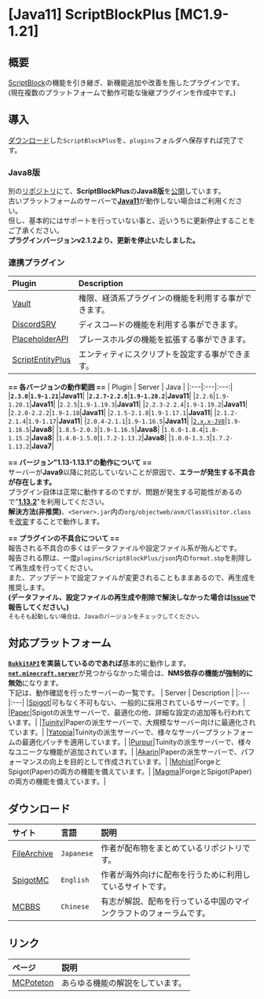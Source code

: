 [Java11] ScriptBlockPlus [MC1.9-1.21]
==========

概要
-----------
[ScriptBlock](https://dev.bukkit.org/projects/scriptblock)の機能を引き継ぎ、新機能追加や改善を施したプラグインです。  
(現在複数のプラットフォームで動作可能な後継プラグインを作成中です。) 

導入
-----------
[ダウンロード](https://github.com/yuttyann/FileArchive/tree/main/ScriptBlockPlus)した`ScriptBlockPlus`を、`plugins`フォルダへ保存すれば完了です。  

### Java8版
別の[リポジトリ](https://github.com/yuttyann/ScriptBlockPlus-Java8)にて、**ScriptBlockPlus**の**Java8版**を[公開](https://github.com/yuttyann/ScriptBlockPlus-Java8/releases)しています。  
古いプラットフォームのサーバーで[**Java11**](https://adoptopenjdk.net/?variant=openjdk11)が動作しない場合はご利用ください。  
但し、基本的にはサポートを行っていない事と、近いうちに更新停止することをご了承ください。  
**プラグインバージョンv2.1.2より、更新を停止いたしました。**

### 連携プラグイン
| Plugin | Description |
|:---|:---|
| [Vault](https://www.spigotmc.org/resources/vault.34315/) | 権限、経済系プラグインの機能を利用する事ができます。 |
| [DiscordSRV](https://www.spigotmc.org/resources/discordsrv.18494/) | ディスコ―ドの機能を利用する事ができます。 |
| [PlaceholderAPI](https://www.spigotmc.org/resources/placeholderapi.6245/) | プレースホルダの機能を拡張する事ができます。 |
| [ScriptEntityPlus](https://github.com/yuttyann/ScriptEntityPlus) | エンティティにスクリプトを設定する事ができます。 |  

**== 各バージョンの動作範囲 ==**
| Plugin | Server | Java |
|:---|:---|:---:|
|**`2.3.0`**|**`1.9-1.21`**|**Java11**|
|**`2.2.7-2.2.8`**|**`1.9-1.20.2`**|**Java11**|
|`2.2.6`|`1.9-1.20.1`|**Java11**|
|`2.2.5`|`1.9-1.19.3`|**Java11**|
|`2.2.3-2.2.4`|`1.9-1.19.2`|**Java11**|
|`2.2.0-2.2.2`|`1.9-1.18`|**Java11**|
|`2.1.5-2.1.8`|`1.9-1.17.1`|**Java11**|
|`2.1.2-2.1.4`|`1.9-1.17`|**Java11**|
|`2.0.4-2.1.1`|`1.9-1.16.5`|**Java11**|
|[`2.x.x-JV8`](https://github.com/yuttyann/ScriptBlockPlus-Java8)|`1.9-1.16.5`|**Java8**|
|`1.8.5-2.0.3`|`1.9-1.16.5`|**Java8**|
|`1.6.0-1.8.4`|`1.8-1.15.2`|**Java8**|
|`1.4.0-1.5.0`|`1.7.2-1.13.2`|**Java8**|
|`1.0.0-1.3.3`|`1.7.2-1.13.2`|**Java7**|  

**== バージョン"1.13-1.13.1"の動作について ==**  
サーバーが**Java9**以降に対応していないことが原因で、**エラーが発生する不具合が存在します。**  
プラグイン自体は正常に動作するのですが、問題が発生する可能性があるので"[**1.13.2**](https://papermc.io/legacy)"を利用してください。  
**解決方法(非推奨)**、`<Server>.jar`内の`org/objectweb/asm/ClassVisitor.class`を[改変](https://pastebin.com/UFBdKXJD)することで動作します。  

**== プラグインの不具合について ==**  
報告される不具合の多くはデータファイルや設定ファイル系が殆んどです。  
報告される際は、一度`plugins/ScriptBlockPlus/json`内の`format.sbp`を削除して再生成を行ってください。  
また、アップデートで設定ファイルが変更されることもままあるので、再生成を推奨します。  
**(データファイル、設定ファイルの再生成や削除で解決しなかった場合は[Issue](https://github.com/yuttyann/ScriptBlockPlus/issues)で報告してください。)**  
`そもそも起動しない場合は、Javaのバージョンをチェックしてください。`

対応プラットフォーム
-----------
**[`BukkitAPI`](https://hub.spigotmc.org/javadocs/bukkit/overview-summary.html)を実装しているのであれば**基本的に動作します。  
[**`net.minecraft.server`**](https://sodocumentation.net/ja/bukkit/topic/9576/nms)が見つからなかった場合は、**NMS依存の機能が強制的に無効**になります。  
下記は、動作確認を行ったサーバーの一覧です。
| Server | Description |
|:---|:---|
|[Spigot](https://www.spigotmc.org/)|可もなく不可もない、一般的に採用されているサーバーです。|
|[Paper](https://papermc.io/)|Spigotの派生サーバーで、最適化の他、詳細な設定の追加等も行われています。|
|[Tuinity](https://ci.codemc.io/job/Spottedleaf/job/Tuinity/)|Paperの派生サーバーで、大規模なサーバー向けに最適化されています。|
|[Yatopia](https://yatopiamc.org/)|Tuinityの派生サーバーで、様々なサーバープラットフォームの最適化パッチを適用しています。|
|[Purpur](https://purpur.pl3x.net/)|Tuinityの派生サーバーで、様々なユニークな機能が追加されています。|
|[Akarin](https://github.com/Akarin-project/Akarin)|Paperの派生サーバーで、パフォーマンスの向上を目的として作成されています。|
|[Mohist](https://mohistmc.com/)|ForgeとSpigot(Paper)の両方の機能を備えています。|
|[Magma](https://magmafoundation.org/)|ForgeとSpigot(Paper)の両方の機能を備えています。|


ダウンロード
-----------
| サイト | 言語 | 説明 |
|:---|:---|:---|
| [FileArchive](https://github.com/yuttyann/FileArchive/tree/main/ScriptBlockPlus) | `Japanese` | 作者が配布物をまとめているリポジトリです。 |
| [SpigotMC](https://www.spigotmc.org/resources/78413/) | `English` | 作者が海外向けに配布を行うために利用しているサイトです。 |
| [MCBBS](https://www.mcbbs.net/thread-691900-1-1.html) | `Chinese` | 有志が解説、配布を行っている中国のマインクラフトのフォーラムです。 |

リンク
-----------
| ページ | 説明 |
|:---|:---|
| [MCPoteton](https://mcpoteton.com/mcplugin-scriptblockplus) | あらゆる機能の解説をしています。 |